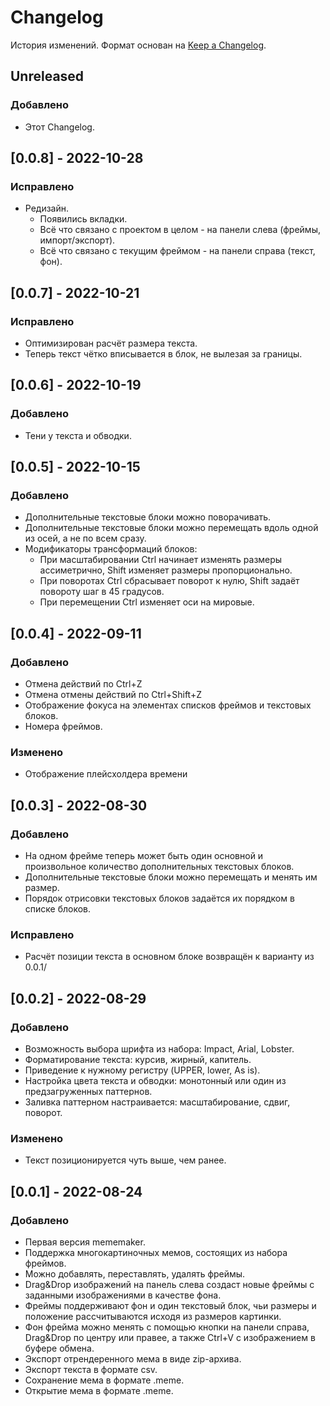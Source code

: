 # Changelog

История изменений. Формат основан на [Keep a Changelog](https://keepachangelog.com/en/1.0.0/).

<!-- 
Руководящие принципы
Лог изменений — для людей, а не для машин.
Для каждой версии без исключения следует создать отдельный раздел.
Однотипные изменения следует группировать.
Следует предусмотреть возможность поставить ссылку на любую версию или раздел.
Последняя версия должна идти в начале файла.
Указаны даты выпуска каждой версии.
Уточните, следуете ли вы принципам семантического версионирования.

Типы изменений
Добавлено — для новых функций.
Изменено — для изменений в существующей функциональности.
Устарело — для функций, которые скоро будут удалены.
Удалено — для удалённых на данный момент функций.
Исправлено — для любых исправлений багов.
Безопасность — на случай уязвимостей.
-->

## Unreleased
### Добавлено
- Этот Changelog.

## [0.0.8] - 2022-10-28
### Исправлено
 - Редизайн.
    - Появились вкладки.
    - Всё что связано с проектом в целом - на панели слева (фреймы, импорт/экспорт).
    - Всё что связано с текущим фреймом - на панели справа (текст, фон).

## [0.0.7] - 2022-10-21
### Исправлено
 - Оптимизирован расчёт размера текста.
 - Теперь текст чётко вписывается в блок, не вылезая за границы.

## [0.0.6] - 2022-10-19
### Добавлено
 - Тени у текста и обводки.

## [0.0.5] - 2022-10-15
### Добавлено
 - Дополнительные текстовые блоки можно поворачивать.
 - Дополнительные текстовые блоки можно перемещать вдоль одной из осей, а не по всем сразу.
 - Модификаторы трансформаций блоков: 
    - При масштабировании Ctrl начинает изменять размеры ассиметрично, Shift изменяет размеры пропорционально.
    - При поворотах Ctrl сбрасывает поворот к нулю, Shift задаёт повороту шаг в 45 градусов.
    - При перемещении Ctrl изменяет оси на мировые.

## [0.0.4] - 2022-09-11
### Добавлено
 - Отмена действий по Ctrl+Z
 - Отмена отмены действий по Ctrl+Shift+Z
 - Отображение фокуса на элементах списков фреймов и текстовых блоков.
 - Номера фреймов.
### Изменено
 - Отображение плейсхолдера времени

## [0.0.3] - 2022-08-30
### Добавлено
 - На одном фрейме теперь может быть один основной и произвольное количество дополнительных текстовых блоков.
 - Дополнительные текстовые блоки можно перемещать и менять им размер.
 - Порядок отрисовки текстовых блоков задаётся их порядком в списке блоков.
### Исправлено
 - Расчёт позиции текста в основном блоке возвращён к варианту из 0.0.1/


## [0.0.2] - 2022-08-29
### Добавлено
 - Возможность выбора шрифта из набора: Impact, Arial, Lobster.
 - Форматирование текста: курсив, жирный, капитель.
 - Приведение к нужному регистру (UPPER, lower, As is).
 - Настройка цвета текста и обводки: монотонный или один из предзагруженных паттернов.
 - Заливка паттерном настраивается: масштабирование, сдвиг, поворот.
### Изменено
 - Текст позиционируется чуть выше, чем ранее.

## [0.0.1] - 2022-08-24
### Добавлено
 - Первая версия mememaker.
 - Поддержка многокартиночных мемов, состоящих из набора фреймов.
 - Можно добавлять, переставлять, удалять фреймы.
 - Drag&Drop изображений на панель слева создаст новые фреймы с заданными изображениями в качестве фона.
 - Фреймы поддерживают фон и один текстовый блок, чьи размеры и положение рассчитываются исходя из размеров картинки.
 - Фон фрейма можно менять с помощью кнопки на панели справа, Drag&Drop по центру или правее, а также Ctrl+V с изображением в буфере обмена.
 - Экспорт отрендеренного мема в виде zip-архива.
 - Экспорт текста в формате csv.
 - Сохранение мема в формате .meme.
 - Открытие мема в формате .meme.